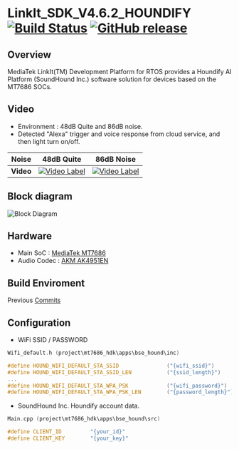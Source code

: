# LinkIt_SDK_V4.6.2_HOUNDIFY [![Build Status](https://travis-ci.org/luvinland/LinkIt_SDK_V4.6.2_HOUNDIFY.svg?branch=master)](https://travis-ci.org/luvinland/LinkIt_SDK_V4.6.2_HOUNDIFY) [![GitHub release](https://img.shields.io/github/release/luvinland/LinkIt_SDK_V4.6.2_HOUNDIFY.svg)](https://github.com/luvinland/LinkIt_SDK_V4.6.2_HOUNDIFY/releases) 

## Overview
MediaTek LinkIt(TM) Development Platform for RTOS provides a Houndify AI Platform (SoundHound Inc.) software solution for devices based on the MT7686 SOCs.

## Video
* Environment : 48dB Quite and 86dB noise.
* Detected "Alexa" trigger and voice response from cloud service, and then light turn on/off.

**Noise**|**48dB Quite**|**86dB Noise**
---|---|---
**Video**|[![Video Label](http://img.youtube.com/vi/BgAyqwcSkXE/0.jpg)](https://youtu.be/BgAyqwcSkXE?t=0s)|[![Video Label](http://img.youtube.com/vi/AKwL_wjtzu0/0.jpg)](https://youtu.be/AKwL_wjtzu0?t=0s)

## Block diagram
![Block Diagram](https://user-images.githubusercontent.com/26864945/54342151-0af30380-467f-11e9-8a83-520df05f149e.png)

## Hardware
* Main SoC : [MediaTek MT7686](https://labs.mediatek.com/en/chipset/MT7686)
* Audio Codec : [AKM AK4951EN](https://www.akm.com/akm/en/aboutus/news/20140910AK4951_001/)

## Build Enviroment
Previous [Commits](https://github.com/luvinland/LinkIt_SDK_V4.6.2_HOUNDIFY/tree/badb18cef48afdd6ae00fcf46cde56b2127da091)

## Configuration
* WiFi SSID / PASSWORD
```c
Wifi_default.h (project\mt7686_hdk\apps\bse_hound\inc)

#define HOUND_WIFI_DEFAULT_STA_SSID               ("{wifi_ssid}")
#define HOUND_WIFI_DEFAULT_STA_SSID_LEN           ("{ssid_length}")
...
#define HOUND_WIFI_DEFAULT_STA_WPA_PSK            ("{wifi_password}")
#define HOUND_WIFI_DEFAULT_STA_WPA_PSK_LEN        ("{password_length}")

```

* SoundHound Inc. Houndify account data. 
```c
Main.cpp (project\mt7686_hdk\apps\bse_hound\src)

#define CLIENT_ID         "{your_id}"
#define CLIENT_KEY        "{your_key}"

```
